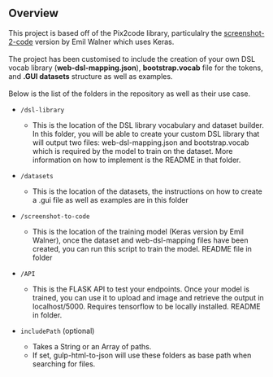 ## Overview

This project is based off of the Pix2code library, particulalry the [screenshot-2-code](https://github.com/emilwallner/Screenshot-to-code) version by Emil Walner which uses Keras. <br/><br/>
The project has been customised to include the creation of your own DSL vocab library (**web-dsl-mapping.json**), **bootstrap.vocab** file for the tokens, and **.GUI datasets** structure as well as examples. <br/><br/>
Below is the list of the folders in the repository as well as their use case. <br/>

* `/dsl-library`
    * This is the location of the DSL library vocabulary and dataset builder. In this folder, you will be able to create your custom DSL library that will output two files: web-dsl-mapping.json and bootstrap.vocab which is required by the model to train on the dataset. More information on how to implement is  the README in that folder.
* `/datasets` 
    * This is the location of the datasets, the instructions on how to create a .gui file as well as examples are in this folder
* `/screenshot-to-code` 
    * This is the location of the training model (Keras version by Emil Walner), once the dataset and web-dsl-mapping files have been created, you can run this script to train the model. README file in folder
* `/API` 
    * This is the FLASK API to test your endpoints. Once your model is trained, you can use it to upload and image and retrieve the output in localhost/5000. Requires tensorflow to be locally installed. README in folder.

* `includePath` (optional)
    * Takes a String or an Array of paths.
    * If set, gulp-html-to-json will use these folders as base path when searching for files.
